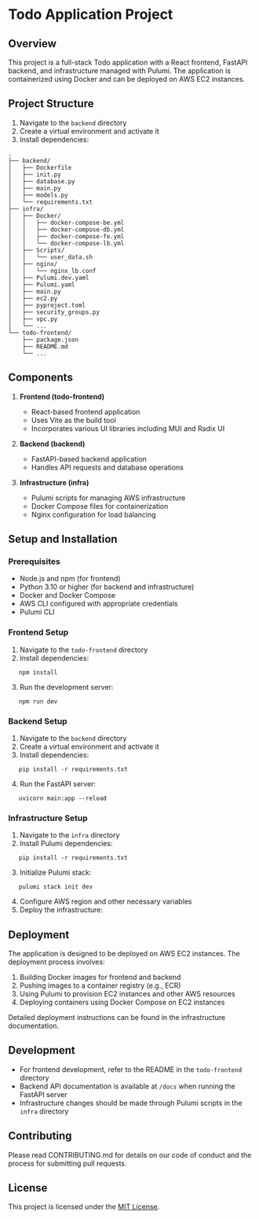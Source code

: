 # Todo Application Project

## Overview

This project is a full-stack Todo application with a React frontend, FastAPI backend, and infrastructure managed with Pulumi. The application is containerized using Docker and can be deployed on AWS EC2 instances.
## Project Structure

1. Navigate to the `backend` directory
2. Create a virtual environment and activate it
3. Install dependencies:
```
.
├── backend/
│   ├── Dockerfile
│   ├── init.py
│   ├── database.py
│   ├── main.py
│   ├── models.py
│   └── requirements.txt
├── infra/
│   ├── Docker/
│   │   ├── docker-compose-be.yml
│   │   ├── docker-compose-db.yml
│   │   ├── docker-compose-fe.yml
│   │   └── docker-compose-lb.yml
│   ├── Scripts/
│   │   └── user_data.sh
│   ├── nginx/
│   │   └── nginx_lb.conf
│   ├── Pulumi.dev.yaml
│   ├── Pulumi.yaml
│   ├── main.py
│   ├── ec2.py
│   ├── pyproject.toml
│   ├── security_groups.py
│   ├── vpc.py
│   └── ...
└── todo-frontend/
    ├── package.json
    ├── README.md
    └── ...
```
## Components

1. **Frontend (todo-frontend)**
   - React-based frontend application
   - Uses Vite as the build tool
   - Incorporates various UI libraries including MUI and Radix UI

2. **Backend (backend)**
   - FastAPI-based backend application
   - Handles API requests and database operations

3. **Infrastructure (infra)**
   - Pulumi scripts for managing AWS infrastructure
   - Docker Compose files for containerization
   - Nginx configuration for load balancing

## Setup and Installation

### Prerequisites

- Node.js and npm (for frontend)
- Python 3.10 or higher (for backend and infrastructure)
- Docker and Docker Compose
- AWS CLI configured with appropriate credentials
- Pulumi CLI

### Frontend Setup

1. Navigate to the `todo-frontend` directory
2. Install dependencies:
```
   npm install
```
3. Run the development server:
```
   npm run dev
```

### Backend Setup

1. Navigate to the `backend` directory
2. Create a virtual environment and activate it
3. Install dependencies:
```
   pip install -r requirements.txt
```
4. Run the FastAPI server:
```
   uvicorn main:app --reload
```

### Infrastructure Setup

1. Navigate to the `infra` directory
2. Install Pulumi dependencies:
```
   pip install -r requirements.txt
```
3. Initialize Pulumi stack:
```
   pulumi stack init dev
```
4. Configure AWS region and other necessary variables
5. Deploy the infrastructure:


## Deployment

The application is designed to be deployed on AWS EC2 instances. The deployment process involves:

1. Building Docker images for frontend and backend
2. Pushing images to a container registry (e.g., ECR)
3. Using Pulumi to provision EC2 instances and other AWS resources
4. Deploying containers using Docker Compose on EC2 instances

Detailed deployment instructions can be found in the infrastructure documentation.

## Development

- For frontend development, refer to the README in the `todo-frontend` directory
- Backend API documentation is available at `/docs` when running the FastAPI server
- Infrastructure changes should be made through Pulumi scripts in the `infra` directory

## Contributing

Please read CONTRIBUTING.md for details on our code of conduct and the process for submitting pull requests.

## License

This project is licensed under the [MIT License](LICENSE).

